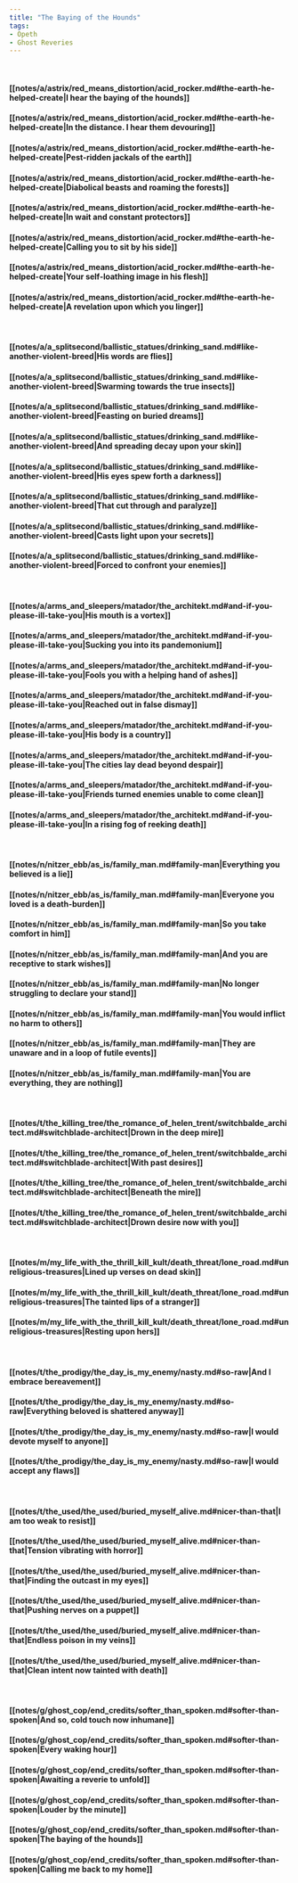 ```yaml
---
title: "The Baying of the Hounds"
tags:
- Opeth
- Ghost Reveries
---
```

&nbsp;
#### [[notes/a/astrix/red_means_distortion/acid_rocker.md#the-earth-he-helped-create|I hear the baying of the hounds]]
#### [[notes/a/astrix/red_means_distortion/acid_rocker.md#the-earth-he-helped-create|In the distance. I hear them devouring]]
#### [[notes/a/astrix/red_means_distortion/acid_rocker.md#the-earth-he-helped-create|Pest-ridden jackals of the earth]]
#### [[notes/a/astrix/red_means_distortion/acid_rocker.md#the-earth-he-helped-create|Diabolical beasts and roaming the forests]]
#### [[notes/a/astrix/red_means_distortion/acid_rocker.md#the-earth-he-helped-create|In wait and constant protectors]]
#### [[notes/a/astrix/red_means_distortion/acid_rocker.md#the-earth-he-helped-create|Calling you to sit by his side]]
#### [[notes/a/astrix/red_means_distortion/acid_rocker.md#the-earth-he-helped-create|Your self-loathing image in his flesh]]
#### [[notes/a/astrix/red_means_distortion/acid_rocker.md#the-earth-he-helped-create|A revelation upon which you linger]]
&nbsp;
#### [[notes/a/a_splitsecond/ballistic_statues/drinking_sand.md#like-another-violent-breed|His words are flies]]
#### [[notes/a/a_splitsecond/ballistic_statues/drinking_sand.md#like-another-violent-breed|Swarming towards the true insects]]
#### [[notes/a/a_splitsecond/ballistic_statues/drinking_sand.md#like-another-violent-breed|Feasting on buried dreams]]
#### [[notes/a/a_splitsecond/ballistic_statues/drinking_sand.md#like-another-violent-breed|And spreading decay upon your skin]]
#### [[notes/a/a_splitsecond/ballistic_statues/drinking_sand.md#like-another-violent-breed|His eyes spew forth a darkness]]
#### [[notes/a/a_splitsecond/ballistic_statues/drinking_sand.md#like-another-violent-breed|That cut through and paralyze]]
#### [[notes/a/a_splitsecond/ballistic_statues/drinking_sand.md#like-another-violent-breed|Casts light upon your secrets]]
#### [[notes/a/a_splitsecond/ballistic_statues/drinking_sand.md#like-another-violent-breed|Forced to confront your enemies]]
&nbsp;
#### [[notes/a/arms_and_sleepers/matador/the_architekt.md#and-if-you-please-ill-take-you|His mouth is a vortex]]
#### [[notes/a/arms_and_sleepers/matador/the_architekt.md#and-if-you-please-ill-take-you|Sucking you into its pandemonium]]
#### [[notes/a/arms_and_sleepers/matador/the_architekt.md#and-if-you-please-ill-take-you|Fools you with a helping hand of ashes]]
#### [[notes/a/arms_and_sleepers/matador/the_architekt.md#and-if-you-please-ill-take-you|Reached out in false dismay]]
#### [[notes/a/arms_and_sleepers/matador/the_architekt.md#and-if-you-please-ill-take-you|His body is a country]]
#### [[notes/a/arms_and_sleepers/matador/the_architekt.md#and-if-you-please-ill-take-you|The cities lay dead beyond despair]]
#### [[notes/a/arms_and_sleepers/matador/the_architekt.md#and-if-you-please-ill-take-you|Friends turned enemies unable to come clean]]
#### [[notes/a/arms_and_sleepers/matador/the_architekt.md#and-if-you-please-ill-take-you|In a rising fog of reeking death]]
&nbsp;
#### [[notes/n/nitzer_ebb/as_is/family_man.md#family-man|Everything you believed is a lie]]
#### [[notes/n/nitzer_ebb/as_is/family_man.md#family-man|Everyone you loved is a death-burden]]
#### [[notes/n/nitzer_ebb/as_is/family_man.md#family-man|So you take comfort in him]]
#### [[notes/n/nitzer_ebb/as_is/family_man.md#family-man|And you are receptive to stark wishes]]
#### [[notes/n/nitzer_ebb/as_is/family_man.md#family-man|No longer struggling to declare your stand]]
#### [[notes/n/nitzer_ebb/as_is/family_man.md#family-man|You would inflict no harm to others]]
#### [[notes/n/nitzer_ebb/as_is/family_man.md#family-man|They are unaware and in a loop of futile events]]
#### [[notes/n/nitzer_ebb/as_is/family_man.md#family-man|You are everything, they are nothing]]
&nbsp;
#### [[notes/t/the_killing_tree/the_romance_of_helen_trent/switchbalde_architect.md#switchblade-architect|Drown in the deep mire]]
#### [[notes/t/the_killing_tree/the_romance_of_helen_trent/switchbalde_architect.md#switchblade-architect|With past desires]]
#### [[notes/t/the_killing_tree/the_romance_of_helen_trent/switchbalde_architect.md#switchblade-architect|Beneath the mire]]
#### [[notes/t/the_killing_tree/the_romance_of_helen_trent/switchbalde_architect.md#switchblade-architect|Drown desire now with you]]
&nbsp;
#### [[notes/m/my_life_with_the_thrill_kill_kult/death_threat/lone_road.md#unreligious-treasures|Lined up verses on dead skin]]
#### [[notes/m/my_life_with_the_thrill_kill_kult/death_threat/lone_road.md#unreligious-treasures|The tainted lips of a stranger]]
#### [[notes/m/my_life_with_the_thrill_kill_kult/death_threat/lone_road.md#unreligious-treasures|Resting upon hers]]
&nbsp;
#### [[notes/t/the_prodigy/the_day_is_my_enemy/nasty.md#so-raw|And I embrace bereavement]]
#### [[notes/t/the_prodigy/the_day_is_my_enemy/nasty.md#so-raw|Everything beloved is shattered anyway]]
#### [[notes/t/the_prodigy/the_day_is_my_enemy/nasty.md#so-raw|I would devote myself to anyone]]
#### [[notes/t/the_prodigy/the_day_is_my_enemy/nasty.md#so-raw|I would accept any flaws]]
&nbsp;
#### [[notes/t/the_used/the_used/buried_myself_alive.md#nicer-than-that|I am too weak to resist]]
#### [[notes/t/the_used/the_used/buried_myself_alive.md#nicer-than-that|Tension vibrating with horror]]
#### [[notes/t/the_used/the_used/buried_myself_alive.md#nicer-than-that|Finding the outcast in my eyes]]
#### [[notes/t/the_used/the_used/buried_myself_alive.md#nicer-than-that|Pushing nerves on a puppet]]
#### [[notes/t/the_used/the_used/buried_myself_alive.md#nicer-than-that|Endless poison in my veins]]
#### [[notes/t/the_used/the_used/buried_myself_alive.md#nicer-than-that|Clean intent now tainted with death]]
&nbsp;
#### [[notes/g/ghost_cop/end_credits/softer_than_spoken.md#softer-than-spoken|And so, cold touch now inhumane]]
#### [[notes/g/ghost_cop/end_credits/softer_than_spoken.md#softer-than-spoken|Every waking hour]]
#### [[notes/g/ghost_cop/end_credits/softer_than_spoken.md#softer-than-spoken|Awaiting a reverie to unfold]]
#### [[notes/g/ghost_cop/end_credits/softer_than_spoken.md#softer-than-spoken|Louder by the minute]]
#### [[notes/g/ghost_cop/end_credits/softer_than_spoken.md#softer-than-spoken|The baying of the hounds]]
#### [[notes/g/ghost_cop/end_credits/softer_than_spoken.md#softer-than-spoken|Calling me back to my home]]
